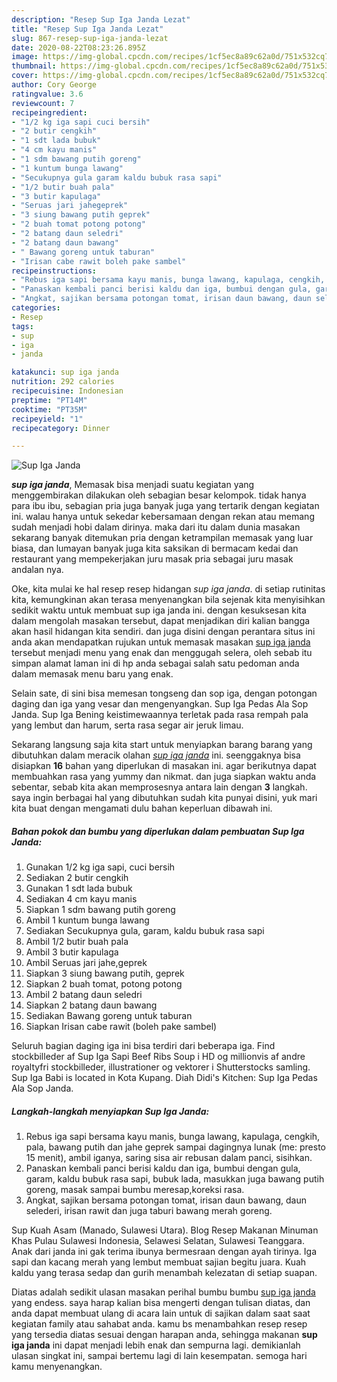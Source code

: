 ```yaml
---
description: "Resep Sup Iga Janda Lezat"
title: "Resep Sup Iga Janda Lezat"
slug: 867-resep-sup-iga-janda-lezat
date: 2020-08-22T08:23:26.895Z
image: https://img-global.cpcdn.com/recipes/1cf5ec8a89c62a0d/751x532cq70/sup-iga-janda-foto-resep-utama.jpg
thumbnail: https://img-global.cpcdn.com/recipes/1cf5ec8a89c62a0d/751x532cq70/sup-iga-janda-foto-resep-utama.jpg
cover: https://img-global.cpcdn.com/recipes/1cf5ec8a89c62a0d/751x532cq70/sup-iga-janda-foto-resep-utama.jpg
author: Cory George
ratingvalue: 3.6
reviewcount: 7
recipeingredient:
- "1/2 kg iga sapi cuci bersih"
- "2 butir cengkih"
- "1 sdt lada bubuk"
- "4 cm kayu manis"
- "1 sdm bawang putih goreng"
- "1 kuntum bunga lawang"
- "Secukupnya gula garam kaldu bubuk rasa sapi"
- "1/2 butir buah pala"
- "3 butir kapulaga"
- "Seruas jari jahegeprek"
- "3 siung bawang putih geprek"
- "2 buah tomat potong potong"
- "2 batang daun seledri"
- "2 batang daun bawang"
- " Bawang goreng untuk taburan"
- "Irisan cabe rawit boleh pake sambel"
recipeinstructions:
- "Rebus iga sapi bersama kayu manis, bunga lawang, kapulaga, cengkih, pala, bawang putih dan jahe geprek sampai dagingnya lunak (me: presto 15 menit), ambil iganya, saring sisa air rebusan dalam panci, sisihkan."
- "Panaskan kembali panci berisi kaldu dan iga, bumbui dengan gula, garam, kaldu bubuk rasa sapi, bubuk lada, masukkan juga bawang putih goreng, masak sampai bumbu meresap,koreksi rasa."
- "Angkat, sajikan bersama potongan tomat, irisan daun bawang, daun selederi, irisan rawit dan juga taburi bawang merah goreng."
categories:
- Resep
tags:
- sup
- iga
- janda

katakunci: sup iga janda 
nutrition: 292 calories
recipecuisine: Indonesian
preptime: "PT14M"
cooktime: "PT35M"
recipeyield: "1"
recipecategory: Dinner

---
```



![Sup Iga Janda](https://img-global.cpcdn.com/recipes/1cf5ec8a89c62a0d/751x532cq70/sup-iga-janda-foto-resep-utama.jpg)

<b><i>sup iga janda</i></b>, Memasak bisa menjadi suatu kegiatan yang menggembirakan dilakukan oleh sebagian besar kelompok. tidak hanya para ibu ibu, sebagian pria juga banyak juga yang tertarik dengan kegiatan ini. walau hanya untuk sekedar kebersamaan dengan rekan atau memang sudah menjadi hobi dalam dirinya. maka dari itu dalam dunia masakan sekarang banyak ditemukan pria dengan ketrampilan memasak yang luar biasa, dan lumayan banyak juga kita saksikan di bermacam kedai dan restaurant yang mempekerjakan juru masak pria sebagai juru masak andalan nya.

Oke, kita mulai ke hal resep resep hidangan <i>sup iga janda</i>. di setiap rutinitas kita, kemungkinan akan terasa menyenangkan bila sejenak kita menyisihkan sedikit waktu untuk membuat sup iga janda ini. dengan kesuksesan kita dalam mengolah masakan tersebut, dapat menjadikan diri kalian bangga akan hasil hidangan kita sendiri. dan juga disini dengan perantara situs ini anda akan mendapatkan rujukan untuk memasak masakan <u>sup iga janda</u> tersebut menjadi menu yang enak dan menggugah selera, oleh sebab itu simpan alamat laman ini di hp anda sebagai salah satu pedoman anda dalam memasak menu baru yang enak.

Selain sate, di sini bisa memesan tongseng dan sop iga, dengan potongan daging dan iga yang vesar dan mengenyangkan. Sup Iga Pedas Ala Sop Janda. Sup Iga Bening keistimewaannya terletak pada rasa rempah pala yang lembut dan harum, serta rasa segar air jeruk limau.


Sekarang langsung saja kita start untuk menyiapkan barang barang yang dibutuhkan dalam meracik olahan <u><i>sup iga janda</i></u> ini. seenggaknya bisa disiapkan <b>16</b> bahan yang diperlukan di masakan ini. agar berikutnya dapat membuahkan rasa yang yummy dan nikmat. dan juga siapkan waktu anda sebentar, sebab kita akan memprosesnya antara lain dengan <b>3</b> langkah. saya ingin berbagai hal yang dibutuhkan sudah kita punyai disini, yuk mari kita buat dengan mengamati dulu bahan keperluan dibawah ini.

<!--inarticleads1-->

##### Bahan pokok dan bumbu yang diperlukan dalam pembuatan Sup Iga Janda:

1. Gunakan 1/2 kg iga sapi, cuci bersih
1. Sediakan 2 butir cengkih
1. Gunakan 1 sdt lada bubuk
1. Sediakan 4 cm kayu manis
1. Siapkan 1 sdm bawang putih goreng
1. Ambil 1 kuntum bunga lawang
1. Sediakan Secukupnya gula, garam, kaldu bubuk rasa sapi
1. Ambil 1/2 butir buah pala
1. Ambil 3 butir kapulaga
1. Ambil Seruas jari jahe,geprek
1. Siapkan 3 siung bawang putih, geprek
1. Siapkan 2 buah tomat, potong potong
1. Ambil 2 batang daun seledri
1. Siapkan 2 batang daun bawang
1. Sediakan  Bawang goreng untuk taburan
1. Siapkan Irisan cabe rawit (boleh pake sambel)


Seluruh bagian daging iga ini bisa terdiri dari beberapa iga. Find stockbilleder af Sup Iga Sapi Beef Ribs Soup i HD og millionvis af andre royaltyfri stockbilleder, illustrationer og vektorer i Shutterstocks samling. Sup Iga Babi is located in Kota Kupang. Diah Didi&#39;s Kitchen: Sup Iga Pedas Ala Sop Janda. 

<!--inarticleads2-->

##### Langkah-langkah menyiapkan Sup Iga Janda:

1. Rebus iga sapi bersama kayu manis, bunga lawang, kapulaga, cengkih, pala, bawang putih dan jahe geprek sampai dagingnya lunak (me: presto 15 menit), ambil iganya, saring sisa air rebusan dalam panci, sisihkan.
1. Panaskan kembali panci berisi kaldu dan iga, bumbui dengan gula, garam, kaldu bubuk rasa sapi, bubuk lada, masukkan juga bawang putih goreng, masak sampai bumbu meresap,koreksi rasa.
1. Angkat, sajikan bersama potongan tomat, irisan daun bawang, daun selederi, irisan rawit dan juga taburi bawang merah goreng.


Sup Kuah Asam (Manado, Sulawesi Utara). Blog Resep Makanan Minuman Khas Pulau Sulawesi Indonesia, Selawesi Selatan, Sulawesi Teanggara. Anak dari janda ini gak terima ibunya bermesraan dengan ayah tirinya. Iga sapi dan kacang merah yang lembut membuat sajian begitu juara. Kuah kaldu yang terasa sedap dan gurih menambah kelezatan di setiap suapan. 

Diatas adalah sedikit ulasan masakan perihal bumbu bumbu <u>sup iga janda</u> yang endess. saya harap kalian bisa mengerti dengan tulisan diatas, dan anda dapat membuat ulang di acara lain untuk di sajikan dalam saat saat kegiatan family atau sahabat anda. kamu bs menambahkan resep resep yang tersedia diatas sesuai dengan harapan anda, sehingga makanan <b>sup iga janda</b> ini dapat menjadi lebih enak dan sempurna lagi. demikianlah ulasan singkat ini, sampai bertemu lagi di lain kesempatan. semoga hari kamu menyenangkan.
